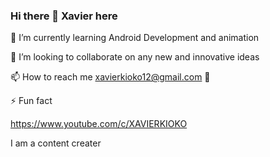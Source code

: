 ### Hi there 👋 Xavier here
 

 🌱 I’m currently learning Android Development and animation
 
 
 👯 I’m looking to collaborate on any new and innovative ideas
 
 
📫 How to reach me xavierkioko12@gmail.com 💬

⚡ Fun fact 
 
   https://www.youtube.com/c/XAVIERKIOKO
   
   I am a content creater



